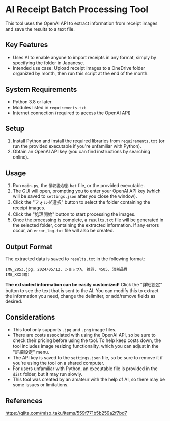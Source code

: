 # AI Receipt Batch Processing Tool

This tool uses the OpenAI API to extract information from receipt images and save the results to a text file. 

## Key Features
- Uses AI to enable anyone to import receipts in any format, simply by specifying the folder in Japanese.
- Intended use case: Upload receipt images to a OneDrive folder organized by month, then run this script at the end of the month.

## System Requirements
- Python 3.8 or later
- Modules listed in `requirements.txt`
- Internet connection (required to access the OpenAI API)

## Setup
1. Install Python and install the required libraries from `requirements.txt` (or run the provided executable if you're unfamiliar with Python).
2. Obtain an OpenAI API key (you can find instructions by searching online).

## Usage
1. Run `main.py`, the `領収書処理.bat` file, or the provided executable.
2. The GUI will open, prompting you to enter your OpenAI API key (which will be saved to `settings.json` after you close the window).
3. Click the "フォルダ選択" button to select the folder containing the receipt images.
4. Click the "処理開始" button to start processing the images.
5. Once the processing is complete, a `results.txt` file will be generated in the selected folder, containing the extracted information. If any errors occur, an `error_log.txt` file will also be created.

## Output Format
The extracted data is saved to `results.txt` in the following format:
```
IMG_2853.jpg, 2024/05/12, ショップA, 雑貨, 4505, 消耗品費
IMG_XXX(略)
```

**The extracted information can be easily customized!**
Click the "詳細設定" button to see the text that is sent to the AI. You can modify this to extract the information you need, change the delimiter, or add/remove fields as desired.

## Considerations
- This tool only supports `.jpg` and `.png` image files.
- There are costs associated with using the OpenAI API, so be sure to check their pricing before using the tool. To help keep costs down, the tool includes image resizing functionality, which you can adjust in the "詳細設定" menu.
- The API key is saved to the `settings.json` file, so be sure to remove it if you're using the tool on a shared computer.
- For users unfamiliar with Python, an executable file is provided in the `dist` folder, but it may run slowly.
- This tool was created by an amateur with the help of AI, so there may be some issues or limitations.

## References
https://qiita.com/miso_taku/items/559f771b5b259a2f7bd7
